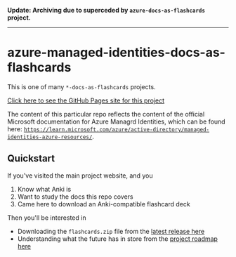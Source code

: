 **Update: Archiving due to superceded by `azure-docs-as-flashcards` project.**

---

# azure-managed-identities-docs-as-flashcards

This is one of many `*-docs-as-flashcards` projects.

[Click here to see the GitHub Pages site for this project](https://asa55.github.io/docs-as-flashcards/)

The content of this particular repo reflects the content of the official Microsoft documentation for Azure Managrd Identities, which can be found here: [`https://learn.microsoft.com/azure/active-directory/managed-identities-azure-resources/`](https://learn.microsoft.com/azure/active-directory/managed-identities-azure-resources/).

## Quickstart

If you've visited the main project website, and you

1. Know what Anki is
2. Want to study the docs this repo covers
3. Came here to download an Anki-compatible flashcard deck

Then you'll be interested in 

- Downloading the `flashcards.zip` file from the [latest release here](https://github.com/asa55/azure-managed-identities-docs-as-flashcards/releases/)
- Understanding what the future has in store from the [project roadmap here](https://github.com/users/asa55/projects/16)
